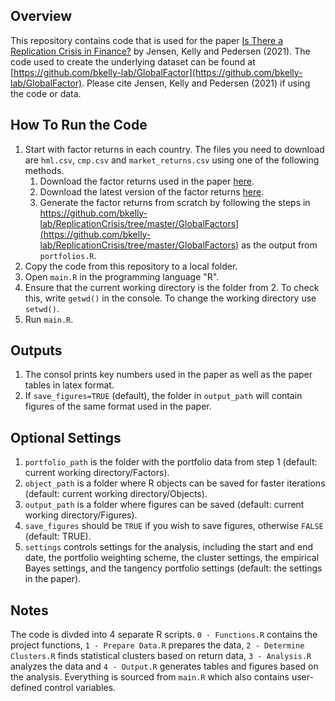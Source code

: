 ## Overview
This repository contains code that is used for the paper [Is There a Replication Crisis in Finance?](https://papers.ssrn.com/sol3/papers.cfm?abstract_id=3774514) by Jensen, Kelly and Pedersen (2021). The code used to create the underlying dataset can be found at [https://github.com/bkelly-lab/GlobalFactor](https://github.com/bkelly-lab/GlobalFactor). Please cite Jensen, Kelly and Pedersen (2021) if using the code or data. 

## How To Run the Code

1. Start with factor returns in each country. The files you need to download are `hml.csv`, `cmp.csv` and `market_returns.csv` using one of the following methods.
	1. Download the factor returns used in the paper [here](https://www.dropbox.com/sh/wcrjok1qyxtrasi/AABZ90GDCUvIzDzijt8Qoo3ha?dl=0). 
	1. Download the latest version of the factor returns [here](https://www.dropbox.com/sh/ep40dynf2w3lck4/AACYXMDxbGOv21lVK7OC4fq7a?dl=0). 
	1. Generate the factor returns from scratch by following the steps in https://github.com/bkelly-lab/ReplicationCrisis/tree/master/GlobalFactors](https://github.com/bkelly-lab/ReplicationCrisis/tree/master/GlobalFactors) as the output from `portfolios.R`. 
2. Copy the code from this repository to a local folder. 
3. Open `main.R` in the programming language "R".
4. Ensure that the current working directory is the folder from 2. To check this, write `getwd()` in the console. To change the working directory use `setwd()`.
5. Run `main.R`.

## Outputs
1. The consol prints key numbers used in the paper as well as the paper tables in latex format.
2. If `save_figures=TRUE` (default), the folder in `output_path` will contain figures of the same format used in the paper. 

## Optional Settings 
1. `portfolio_path` is the folder with the portfolio data from step 1 (default: current working directory/Factors).
2. `object_path` is a folder where R objects can be saved for faster                iterations (default: current working directory/Objects).
3. `output_path` is a folder where figures can be saved (default: current working directory/Figures).
4. `save_figures` should be `TRUE` if you wish to save figures, otherwise `FALSE` (default: TRUE).
5. `settings` controls settings for the analysis, including the start and end date,           the portfolio weighting scheme, the cluster settings, the empirical Bayes settings, and the             tangency portfolio settings (default: the settings in the paper).  

## Notes

The code is divded into 4 separate R scripts. `0 - Functions.R` contains the project functions, `1 - Prepare Data.R` prepares the data, `2 - Determine Clusters.R` finds statistical clusters based on return data, `3 - Analysis.R` analyzes the data and `4 - Output.R` generates tables and figures based on the analysis. Everything is sourced from `main.R` which also contains user-defined control variables.  
